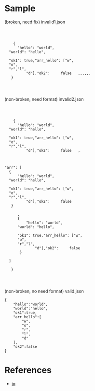 # Sample

(broken, need fix) invalid1.json
```



    {
      "hello": "world",
  "world": "hello",         
  
  "ok1": true,"arr_hello": ["w", 
  "o",    
  "r","l",
          "d"],"ok2":     false   ,,,,,,
   } 
  
  
  
```

(non-broken, need format) invalid2.json
```



    {
      "hello": "world",
  "world": "hello",         
  
  "ok1": true,"arr_hello": ["w", 
  "o",    
  "r","l",
          "d"],"ok2":     false   ,

          

"arr": [
  {
      "hello": "world",
  "world": "hello",         
  
  "ok1": true,"arr_hello": ["w", 
  "o",    
  "r","l",
          "d"],"ok2":     false
   } 
  
      ,
      {
          "hello": "world",
      "world": "hello",         
      
      "ok1": true,"arr_hello": ["w", 
      "o",    
      "r","l",
              "d"],"ok2":     false
       } 
      
  ]
      
   } 
  
  
  
```

(non-broken, no need format) valid.json
```
{
    "hello":"world",
    "world":"hello",
    "ok1":true,
    "arr_hello":[
        "w",
        "o",
        "r",
        "l",
        "d"
    ],
    "ok2":false
}
```

# References
- [jq](https://stedolan.github.io/jq/)